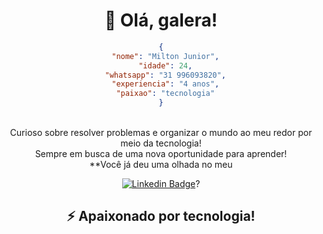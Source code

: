 

<h1 align="center"> 👋 Olá, galera!</h1>

<div style="text-align: center;">
  
```json
{
  "nome": "Milton Junior",
  "idade": 24,
  "whatsapp": "31 996093820",
  "experiencia": "4 anos",
  "paixao": "tecnologia"
}
```
<br>
Curioso sobre resolver problemas e organizar o mundo ao meu redor por meio da tecnologia! <br>Sempre em busca de uma nova oportunidade para aprender!<br>**Você já deu uma olhada no meu 

 [![Linkedin Badge](https://img.shields.io/badge/-LinkedIn-blue?style=flat-square&logo=Linkedin&logoColor=white&link=https://www.linkedin.com/in/cabralmiltonjunior/)](https://www.linkedin.com/in/cabralmiltonjunior/)? 



<h2 align="center"> ⚡ Apaixonado por tecnologia!</h2>


